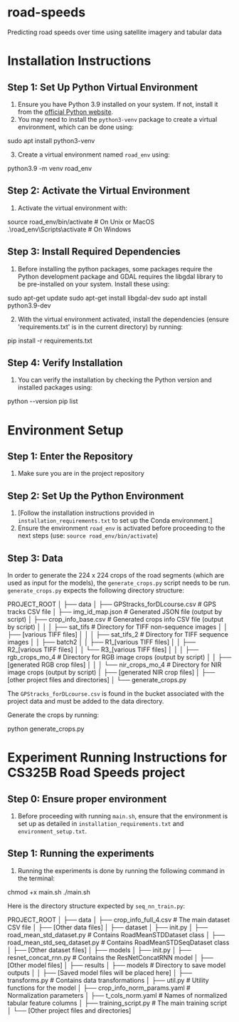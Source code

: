 # road-speeds
Predicting road speeds over time using satellite imagery and tabular data

# Installation Instructions

## Step 1: Set Up Python Virtual Environment
1. Ensure you have Python 3.9 installed on your system. If not, install it from the [official Python website](https://www.python.org/).
2. You may need to install the `python3-venv` package to create a virtual environment, which can be done using:

sudo apt install python3-venv

3. Create a virtual environment named `road_env` using:

python3.9 -m venv road_env


## Step 2: Activate the Virtual Environment
1. Activate the virtual environment with:

source road_env/bin/activate # On Unix or MacOS
.\road_env\Scripts\activate # On Windows


## Step 3: Install Required Dependencies
1. Before installing the python packages, some packages require the Python development package and GDAL requires the libgdal library to be pre-installed on your system. Install these using:

sudo apt-get update
sudo apt-get install libgdal-dev
sudo apt install python3.9-dev

2. With the virtual environment activated, install the dependencies (ensure 'requirements.txt' is in the current directory) by running:

pip install -r requirements.txt


## Step 4: Verify Installation
1. You can verify the installation by checking the Python version and installed packages using:

python --version
pip list


# Environment Setup

## Step 1: Enter the Repository
1. Make sure you are in the project repository


## Step 2: Set Up the Python Environment
1. [Follow the installation instructions provided in `installation_requirements.txt` to set up the Conda environment.]
2. Ensure the environment `road_env` is activated before proceeding to the next steps (use: `source road_env/bin/activate`)

## Step 3: Data

In order to generate the 224 x 224 crops of the road segments (which are used as input for the models), the `generate_crops.py` script needs to be run. `generate_crops.py` expects the following directory structure:

PROJECT_ROOT
│
├── data
│ ├── GPStracks_forDLcourse.csv # GPS tracks CSV file
│ ├── img_id_map.json # Generated JSON file (output by script)
│ ├── crop_info_base.csv # Generated crops info CSV file (output by script)
│ │
│ ├── sat_tifs # Directory for TIFF non-sequence images
│ │ ├── [various TIFF files]
│ │
│ ├── sat_tifs_2 # Directory for TIFF sequence images
│ │ ├── batch2
│ │ ├── R1_[various TIFF files]
│ │ ├── R2_[various TIFF files]
│ │ └── R3_[various TIFF files]
│ │
│ ├── rgb_crops_mo_4 # Directory for RGB image crops (output by script)
│ │ ├── [generated RGB crop files]
│ │
│ └── nir_crops_mo_4 # Directory for NIR image crops (output by script)
│ ├── [generated NIR crop files]
│
├── [other project files and directories]
│
└── generate_crops.py


The `GPStracks_forDLcourse.csv` is found in the bucket associated with the project data and must be added to the data directory.

Generate the crops by running:

python generate_crops.py


# Experiment Running Instructions for CS325B Road Speeds project

## Step 0: Ensure proper environment
1. Before proceeding with running `main.sh`, ensure that the environment is set up as detailed in `installation_requirements.txt` and `environment_setup.txt`.

## Step 1: Running the experiments

1. Running the experiments is done by running the following command in the terminal:

chmod +x main.sh
./main.sh


Here is the directory structure expected by `seq_nn_train.py`:

PROJECT_ROOT
│
├── data
│ ├── crop_info_full_4.csv # The main dataset CSV file
│ ├── [Other data files]
│
├── dataset
│ ├── init.py
│ ├── road_mean_std_dataset.py # Contains RoadMeanSTDDataset class
│ ├── road_mean_std_seq_dataset.py # Contains RoadMeanSTDSeqDataset class
│ ├── [Other dataset files]
│
├── models
│ ├── init.py
│ ├── resnet_concat_rnn.py # Contains the ResNetConcatRNN model
│ ├── [Other model files]
│
├── results
│ ├── models # Directory to save model outputs
│ │ ├── [Saved model files will be placed here]
│
├── transforms.py # Contains data transformations
│
├── util.py # Utility functions for the model
│
├── crop_info_norm_params.yaml # Normalization parameters
│
├── t_cols_norm.yaml # Names of normalized tabular feature columns
│
├── training_script.py # The main training script
│
└── [Other project files and directories]
